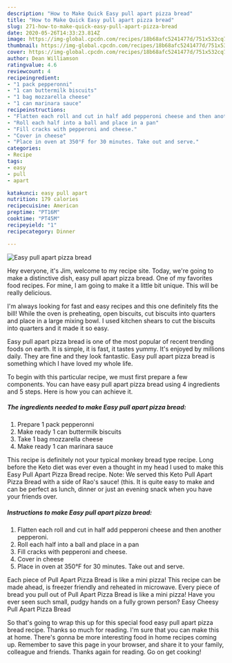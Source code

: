 ```yaml
---
description: "How to Make Quick Easy pull apart pizza bread"
title: "How to Make Quick Easy pull apart pizza bread"
slug: 271-how-to-make-quick-easy-pull-apart-pizza-bread
date: 2020-05-26T14:33:23.814Z
image: https://img-global.cpcdn.com/recipes/18b68afc5241477d/751x532cq70/easy-pull-apart-pizza-bread-recipe-main-photo.jpg
thumbnail: https://img-global.cpcdn.com/recipes/18b68afc5241477d/751x532cq70/easy-pull-apart-pizza-bread-recipe-main-photo.jpg
cover: https://img-global.cpcdn.com/recipes/18b68afc5241477d/751x532cq70/easy-pull-apart-pizza-bread-recipe-main-photo.jpg
author: Dean Williamson
ratingvalue: 4.6
reviewcount: 4
recipeingredient:
- "1 pack pepperonni"
- "1 can buttermilk biscuits"
- "1 bag mozzarella cheese"
- "1 can marinara sauce"
recipeinstructions:
- "Flatten each roll and cut in half add pepperoni cheese and then another pepperoni."
- "Roll each half into a ball and place in a pan"
- "Fill cracks with pepperoni and cheese."
- "Cover in cheese"
- "Place in oven at 350°F for 30 minutes. Take out and serve."
categories:
- Recipe
tags:
- easy
- pull
- apart

katakunci: easy pull apart 
nutrition: 179 calories
recipecuisine: American
preptime: "PT16M"
cooktime: "PT45M"
recipeyield: "1"
recipecategory: Dinner

---
```



![Easy pull apart pizza bread](https://img-global.cpcdn.com/recipes/18b68afc5241477d/751x532cq70/easy-pull-apart-pizza-bread-recipe-main-photo.jpg)

Hey everyone, it's Jim, welcome to my recipe site. Today, we're going to make a distinctive dish, easy pull apart pizza bread. One of my favorites food recipes. For mine, I am going to make it a little bit unique. This will be really delicious.

I&#39;m always looking for fast and easy recipes and this one definitely fits the bill! While the oven is preheating, open biscuits, cut biscuits into quarters and place in a large mixing bowl. I used kitchen shears to cut the biscuits into quarters and it made it so easy.

Easy pull apart pizza bread is one of the most popular of recent trending foods on earth. It is simple, it is fast, it tastes yummy. It's enjoyed by millions daily. They are fine and they look fantastic. Easy pull apart pizza bread is something which I have loved my whole life.


To begin with this particular recipe, we must first prepare a few components. You can have easy pull apart pizza bread using 4 ingredients and 5 steps. Here is how you can achieve it.

<!--inarticleads1-->

##### The ingredients needed to make Easy pull apart pizza bread:

1. Prepare 1 pack pepperonni
1. Make ready 1 can buttermilk biscuits
1. Take 1 bag mozzarella cheese
1. Make ready 1 can marinara sauce


This recipe is definitely not your typical monkey bread type recipe. Long before the Keto diet was ever even a thought in my head I used to make this Easy Pull Apart Pizza Bread recipe. Note: We served this Keto Pull Apart Pizza Bread with a side of Rao&#39;s sauce! (this. It is quite easy to make and can be perfect as lunch, dinner or just an evening snack when you have your friends over. 

<!--inarticleads2-->

##### Instructions to make Easy pull apart pizza bread:

1. Flatten each roll and cut in half add pepperoni cheese and then another pepperoni.
1. Roll each half into a ball and place in a pan
1. Fill cracks with pepperoni and cheese.
1. Cover in cheese
1. Place in oven at 350°F for 30 minutes. Take out and serve.


Each piece of Pull Apart Pizza Bread is like a mini pizza! This recipe can be made ahead, is freezer friendly and reheated in microwave. Every piece of bread you pull out of Pull Apart Pizza Bread is like a mini pizza! Have you ever seen such small, pudgy hands on a fully grown person? Easy Cheesy Pull Apart Pizza Bread 

So that's going to wrap this up for this special food easy pull apart pizza bread recipe. Thanks so much for reading. I'm sure that you can make this at home. There's gonna be more interesting food in home recipes coming up. Remember to save this page in your browser, and share it to your family, colleague and friends. Thanks again for reading. Go on get cooking!
